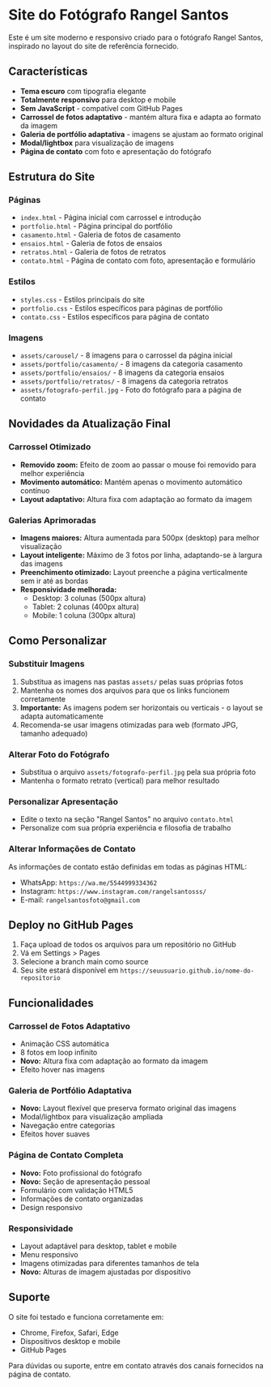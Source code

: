 # Site do Fotógrafo Rangel Santos

Este é um site moderno e responsivo criado para o fotógrafo Rangel Santos, inspirado no layout do site de referência fornecido.

## Características

- **Tema escuro** com tipografia elegante
- **Totalmente responsivo** para desktop e mobile
- **Sem JavaScript** - compatível com GitHub Pages
- **Carrossel de fotos adaptativo** - mantém altura fixa e adapta ao formato da imagem
- **Galeria de portfólio adaptativa** - imagens se ajustam ao formato original
- **Modal/lightbox** para visualização de imagens
- **Página de contato** com foto e apresentação do fotógrafo

## Estrutura do Site

### Páginas
- `index.html` - Página inicial com carrossel e introdução
- `portfolio.html` - Página principal do portfólio
- `casamento.html` - Galeria de fotos de casamento
- `ensaios.html` - Galeria de fotos de ensaios
- `retratos.html` - Galeria de fotos de retratos
- `contato.html` - Página de contato com foto, apresentação e formulário

### Estilos
- `styles.css` - Estilos principais do site
- `portfolio.css` - Estilos específicos para páginas de portfólio
- `contato.css` - Estilos específicos para página de contato

### Imagens
- `assets/carousel/` - 8 imagens para o carrossel da página inicial
- `assets/portfolio/casamento/` - 8 imagens da categoria casamento
- `assets/portfolio/ensaios/` - 8 imagens da categoria ensaios
- `assets/portfolio/retratos/` - 8 imagens da categoria retratos
- `assets/fotografo-perfil.jpg` - Foto do fotógrafo para a página de contato

## Novidades da Atualização Final

### Carrossel Otimizado
- **Removido zoom:** Efeito de zoom ao passar o mouse foi removido para melhor experiência
- **Movimento automático:** Mantém apenas o movimento automático contínuo
- **Layout adaptativo:** Altura fixa com adaptação ao formato da imagem

### Galerias Aprimoradas
- **Imagens maiores:** Altura aumentada para 500px (desktop) para melhor visualização
- **Layout inteligente:** Máximo de 3 fotos por linha, adaptando-se à largura das imagens
- **Preenchimento otimizado:** Layout preenche a página verticalmente sem ir até as bordas
- **Responsividade melhorada:** 
  - Desktop: 3 colunas (500px altura)
  - Tablet: 2 colunas (400px altura)
  - Mobile: 1 coluna (300px altura)

## Como Personalizar

### Substituir Imagens
1. Substitua as imagens nas pastas `assets/` pelas suas próprias fotos
2. Mantenha os nomes dos arquivos para que os links funcionem corretamente
3. **Importante:** As imagens podem ser horizontais ou verticais - o layout se adapta automaticamente
4. Recomenda-se usar imagens otimizadas para web (formato JPG, tamanho adequado)

### Alterar Foto do Fotógrafo
- Substitua o arquivo `assets/fotografo-perfil.jpg` pela sua própria foto
- Mantenha o formato retrato (vertical) para melhor resultado

### Personalizar Apresentação
- Edite o texto na seção "Rangel Santos" no arquivo `contato.html`
- Personalize com sua própria experiência e filosofia de trabalho

### Alterar Informações de Contato
As informações de contato estão definidas em todas as páginas HTML:
- WhatsApp: `https://wa.me/5544999334362`
- Instagram: `https://www.instagram.com/rangelsantosss/`
- E-mail: `rangelsantosfoto@gmail.com`

## Deploy no GitHub Pages

1. Faça upload de todos os arquivos para um repositório no GitHub
2. Vá em Settings > Pages
3. Selecione a branch main como source
4. Seu site estará disponível em `https://seuusuario.github.io/nome-do-repositorio`

## Funcionalidades

### Carrossel de Fotos Adaptativo
- Animação CSS automática
- 8 fotos em loop infinito
- **Novo:** Altura fixa com adaptação ao formato da imagem
- Efeito hover nas imagens

### Galeria de Portfólio Adaptativa
- **Novo:** Layout flexível que preserva formato original das imagens
- Modal/lightbox para visualização ampliada
- Navegação entre categorias
- Efeitos hover suaves

### Página de Contato Completa
- **Novo:** Foto profissional do fotógrafo
- **Novo:** Seção de apresentação pessoal
- Formulário com validação HTML5
- Informações de contato organizadas
- Design responsivo

### Responsividade
- Layout adaptável para desktop, tablet e mobile
- Menu responsivo
- Imagens otimizadas para diferentes tamanhos de tela
- **Novo:** Alturas de imagem ajustadas por dispositivo

## Suporte

O site foi testado e funciona corretamente em:
- Chrome, Firefox, Safari, Edge
- Dispositivos desktop e mobile
- GitHub Pages

Para dúvidas ou suporte, entre em contato através dos canais fornecidos na página de contato.

